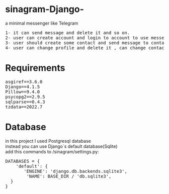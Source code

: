 # sinagram-Django-
a minimal messenger like Telegram 

<pre>
1- it can send message and delete it and so on.
2- user can create account and login to account to use messenger
3- user should create some contact and send message to contacts(if the contact has account too)
4- user can change profile and delete it , can change contact information or delte it and ...
</pre>


# Requirements
<pre>
asgiref==3.6.0
Django==4.1.5
Pillow==9.4.0
psycopg2==2.9.5
sqlparse==0.4.3
tzdata==2022.7
</pre>

# Database
in this project I used Postgresql database
<br/>
instead you can use Django`s default database(Sqlite)
<br/>
add this commands to /sinagram/settings.py:
<br/>
<pre>
DATABASES = {
    'default': {
       'ENGINE': 'django.db.backends.sqlite3',
        'NAME': BASE_DIR / 'db.sqlite3',
  }
}
</pre>

